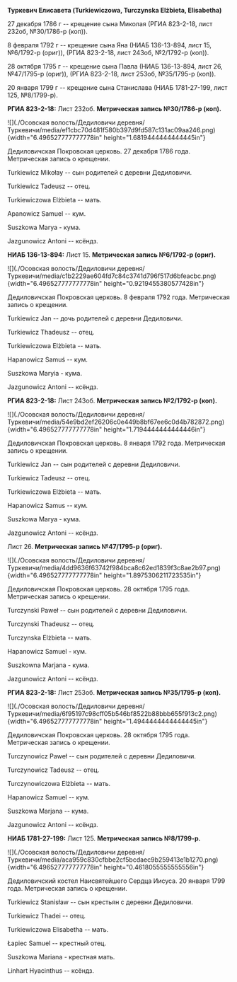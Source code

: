 **Туркевич Елисавета (Turkiewiczowa, Turczynska Elżbieta, Elisabetha)**

27 декабря 1786 г -- крещение сына Миколая (РГИА 823-2-18, лист 232об,
№30/1786-р (коп)).

8 февраля 1792 г -- крещение сына Яна (НИАБ 136-13-894, лист 15,
№6/1792-р (ориг)), (РГИА 823-2-18, лист 243об, №2/1792-р (коп)).

28 октября 1795 г -- крещение сына Павла (НИАБ 136-13-894, лист 26,
№47/1795-р (ориг)), (РГИА 823-2-18, лист 253об, №35/1795-р (коп)).

20 января 1799 г -- крещение сына Станислава (НИАБ 1781-27-199, лист
125, №8/1799-р).

**РГИА 823-2-18:** Лист 232об. **Метрическая запись №30/1786-р (коп).**

![](./Осовская волость/Дедиловичи деревня/Туркевичи/media/ef1cbc70d481f580b397d9fd587c131ac09aa246.png){width="6.496527777777778in"
height="1.6819444444444445in"}

Дедиловичская Покровская церковь. 27 декабря 1786 года. Метрическая
запись о крещении.

Turkiewicz Mikołay -- сын родителей с деревни Дедиловичи.

Turkiewicz Tadeusz -- отец.

Turkiewiczowa Elżbieta -- мать.

Apanowicz Samuel -- кум.

Suszkowa Marya - кума.

Jazgunowicz Antoni -- ксёндз.

**НИАБ 136-13-894:** Лист 15. **Метрическая запись №6/1792-р (ориг).**

![](./Осовская волость/Дедиловичи деревня/Туркевичи/media/c1b2229ae604fd7c84c3741d796f517d6bfeacbc.png){width="6.496527777777778in"
height="0.9219455380577428in"}

Дедиловичская Покровская церковь. 8 февраля 1792 года. Метрическая
запись о крещении.

Turkiewicz Jan -- дочь родителей с деревни Дедиловичи.

Turkiewicz Thadeusz -- отец.

Turkiewiczowa Elżbieta -- мать.

Hapanowicz Samuś -- кум.

Suszkowa Maryia - кума.

Jazgunowicz Antoni -- ксёндз.

**РГИА 823-2-18:** Лист 243об. **Метрическая запись №2/1792-р (коп).**

![](./Осовская волость/Дедиловичи деревня/Туркевичи/media/54e9bd2ef26206c0e449b8bf67ee6c0d4b782872.png){width="6.496527777777778in"
height="1.7194444444444446in"}

Дедиловичская Покровская церковь. 8 января 1792 года. Метрическая запись
о крещении.

Turkiewicz Jan -- сын родителей с деревни Дедиловичи.

Turkiewicz Tadeusz -- отец.

Turkiewiczowa Elżbieta -- мать.

Hapanowicz Samus -- кум.

Suszkowa Marya - кума.

Jazgunowicz Antoni -- ксёндз.

Лист 26. **Метрическая запись №47/1795-р (ориг).**

![](./Осовская волость/Дедиловичи деревня/Туркевичи/media/4dd9636f63742f984bca8c62ed1839f3c8ae2b97.png){width="6.496527777777778in"
height="1.8975306211723535in"}

Дедиловичская Покровская церковь. 28 октября 1795 года. Метрическая
запись о крещении.

Turczynski Paweł -- сын родителей с деревни Дедиловичи.

Turczynski Thadeusz -- отец.

Turczynska Elżbieta -- мать.

Hapanowicz Samuel - кум.

Suszkowna Marjana - кума.

Jazgunowicz Antoni -- ксёндз.

**РГИА 823-2-18:** Лист 253об. **Метрическая запись №35/1795-р (коп).**

![](./Осовская волость/Дедиловичи деревня/Туркевичи/media/6f95197c98cff05b546bf8522b88bbb655f913c2.png){width="6.496527777777778in"
height="1.4944444444444445in"}

Дедиловичская Покровская церковь. 28 октября 1795 года. Метрическая
запись о крещении.

Turczynowicz Paweł -- сын родителей с деревни Дедиловичи.

Turczynowicz Tadeusz -- отец.

Turczynowiczowa Elżbieta -- мать.

Hapanowicz Samuel -- кум.

Suszkowa Marjana -- кума.

Jazgunowicz Antoni -- ксёндз.

**НИАБ 1781-27-199:** Лист 125. **Метрическая запись №8/1799-р.**

![](./Осовская волость/Дедиловичи деревня/Туркевичи/media/aca959c830cfbbe2cf5bcdaec9b259413e1b1270.png){width="6.496527777777778in"
height="0.4618055555555556in"}

Дедиловичский костел Наисвятейшего Сердца Иисуса. 20 января 1799 года.
Метрическая запись о крещении.

Turkiewicz Stanisław -- сын крестьян с деревни Дедиловичи.

Turkiewicz Thadei -- отец.

Turkiewiczowa Elisabetha -- мать.

Łapiec Samuel -- крестный отец.

Suszkowa Mariana - крестная мать.

Linhart Hyacinthus -- ксёндз.
